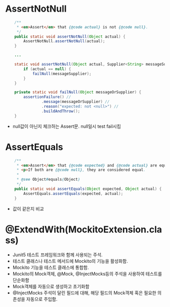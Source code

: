 # AssertNotNull

```java
	/**
	 * <em>Assert</em> that {@code actual} is not {@code null}.
	 */
	public static void assertNotNull(Object actual) {
		AssertNotNull.assertNotNull(actual);
	}

    ...

    static void assertNotNull(Object actual, Supplier<String> messageSupplier) {
        if (actual == null) {
            failNull(messageSupplier);
        }
	}

    private static void failNull(Object messageOrSupplier) {
		assertionFailure() //
				.message(messageOrSupplier) //
				.reason("expected: not <null>") //
				.buildAndThrow();
	}

```

- null값이 아닌지 체크하는 Assert문. null일시 test fail시킴

# AssertEquals

```java
	/**
	 * <em>Assert</em> that {@code expected} and {@code actual} are equal.
	 * <p>If both are {@code null}, they are considered equal.
	 *
	 * @see Object#equals(Object)
	 */
	public static void assertEquals(Object expected, Object actual) {
		AssertEquals.assertEquals(expected, actual);
	}

```

- 값이 같은지 비교

# @ExtendWith(MockitoExtension.class)

- Junit5 테스트 프레임워크와 함께 사용되는 주석.
- 테스트 클래스나 테스트 메서드에 Mockito의 기능을 활성화함.
- Mockito 기능을 테스트 클래스에 통합함.
- Mockito의 Mock객체, @Mock, @InjectMocks등의 주석을 사용하여 테스트를 단순화함
- Mock객체를 자동으로 생성하고 초기화함
- @InjectMocks 주석이 달린 필드에 대해, 해당 필드의 Mock객체 혹은 필요한 의존성을 자동으로 주입함.
